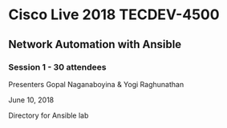 # Cisco Live 2018 TECDEV-4500 

## Network Automation with Ansible

### Session 1 - 30 attendees

Presenters Gopal Naganaboyina & Yogi Raghunathan

June 10, 2018

Directory for Ansible lab

